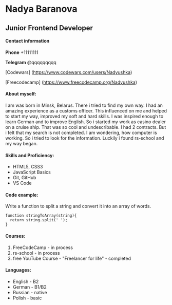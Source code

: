 # Nadya Baranova

## Junior Frontend Developer

#### Contact information
**Phone** +11111111

**Telegram** @qqqqqqqqq


[Codewars] (https://www.codewars.com/users/Nadyushka)

[Freecodecamp] (https://www.freecodecamp.org/Nadyushka)

#### About myself:

I am was born in Minsk, Belarus. There i tried to find my own way. I had an amazing experience as a customs officer. This influenced on me and helped to start my way, improved my soft and hard skills. I was inspired enough to learn German and to improve English. So i started my work as casino dealer on a cruise ship. That was so cool and undescribable. I had 2 contracts. But i felt that my search is not completed. 
I am wondering, how computer is working. So i tried to look for the information. Luckily i found rs-school and my way began.

#### Skills and Proficiency:

* HTML5, CSS3
* JavaScript Basics
* Git, GitHub
* VS Code

#### Code example:

Write a function to split a string and convert it into an array of words.

```
function stringToArray(string){
  return string.split(' ');
}

```

#### Courses:

1. FreeCodeCamp - in process
2. rs-school - in process
3. free YouTube Course - "Freelancer for life" - completed

#### Languages:

- English - B2
- German - B1/B2
- Russian - native
- Polish - basic